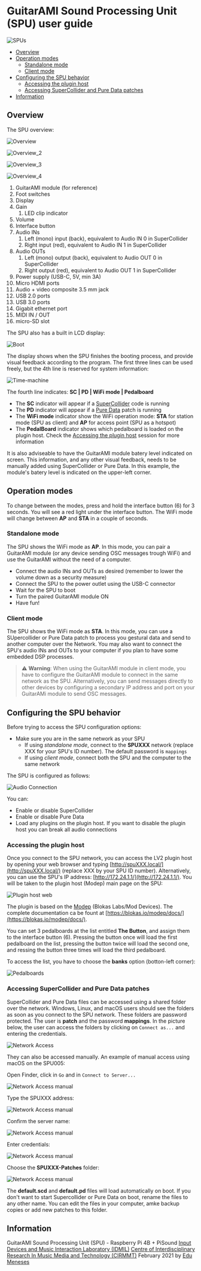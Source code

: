 # GuitarAMI Sound Processing Unit (SPU) user guide

![SPUs](./images_spu/spus.jpg "SPUs")

- [Overview](#overview)
- [Operation modes](#operation-modes)
  - [Standalone mode](#standalone-mode)
  - [Client mode](#client-mode)
- [Configuring the SPU behavior](#configuring-the-spu-behavior)
  - [Accessing the plugin host](#accessing-the-plugin-host)
  - [Accessing SuperCollider and Pure Data patches](#accessing-supercollider-and-pure-data-patches)
- [Information](#information)

## Overview

The SPU overview:

![Overview](./images_spu/overview1.jpg "Overview")

![Overview_2](./images_spu/overview2.jpg "Overview 2")

![Overview_3](./images_spu/overview3.jpg "Overview 3")

![Overview_4](./images_spu/overview4.jpg "Overview 4")

1. GuitarAMI module (for reference)
2. Foot switches
3. Display
4. Gain
    1. LED clip indicator
5. Volume
6. Interface button
7. Audio INs
    1. Left (mono) input (back), equivalent to Audio IN 0 in SuperCollider
    1. Right input (red), equivalent to Audio IN 1 in SuperCollider
8. Audio OUTs
    1. Left (mono) output (back), equivalent to Audio OUT 0 in SuperCollider
    1. Right output (red), equivalent to Audio OUT 1 in SuperCollider
9. Power supply (USB-C, 5V, min 3A)
10. Micro HDMI ports
11. Audio + video composite 3.5 mm jack
12. USB 2.0 ports
13. USB 3.0 ports
14. Gigabit ethernet port
15. MIDI IN / OUT
16. micro-SD slot

The SPU also has a built in LCD display:

![Boot](./images_spu/display_boot.jpg "SPU boot")

The display shows when the SPU finishes the booting process, and provide visual feedback according to the program. The first three lines can be used freely, but the 4th line is reserved for system information:

![Time-machine](./images_spu/display_tm.jpg "Time-machine screen")

The fourth line indicates: **SC | PD | WiFi mode | Pedalboard**

- The **SC** indicator will appear if a [SuperCollider](https://supercollider.github.io/) code is running
- The **PD** indicator will appear if a [Pure Data](https://puredata.info/) patch is running
- The **WiFi mode** indicator show the WiFi operation mode: **STA** for station mode (SPU as client) and **AP** for access point (SPU as a hotspot)
- The **PedalBoard** indicator shows which pedalboard is loaded on the plugin host. Check the [Accessing the plugin host](#accessing-the-plugin-host) session for more information

It is also adviseable to have the GuitarAMI module batery level indicated on screen. This information, and any other visual feedback, needs to be manually added using SuperCollider or Pure Data. In this example, the module's batery level is indicated on the upper-left corner.

## Operation modes

To change between the modes, press and hold the interface button (6) for 3 seconds. You will see a red light under the interface button. The WiFi mode will change between **AP** and **STA** in a couple of seconds.

### Standalone mode

The SPU shows the WiFi mode as **AP**. In this mode, you can pair a GuitarAMI module (or any device sending OSC messages trough WiFi) and use the GuitarAMI without the need of a computer.

- Connect the audio INs and OUTs as desired (remember to lower the volume down as a security measure)
- Connect the SPU to the power outlet using the USB-C connector
- Wait for the SPU to boot
- Turn the paired GuitarAMI module ON
- Have fun!

### Client mode

The SPU shows the WiFi mode as **STA**. In this mode, you can use a SUpercollider or Pure Data patch to process you gestural data and send to another computer over the Network. You may also want to connect the SPU's audio INs and OUTs to your computer if you plan to have some embedded DSP processes.

> ⚠️ **Warning**: When using the GuitarAMI module in client mode, you have to configure the GuitarAMI module to connect in the same network as the SPU. Alternatively, you can send messages directly to other devices by configuring a secondary IP address and port on your GuitarAMi module to send OSC messages.

## Configuring the SPU behavior

Before trying to access the SPU configuration options:

- Make sure you are in the same network as your SPU
  - If using *standalone mode*, connect to the **SPUXXX** network (replace XXX for your SPU's ID number). The default password is `mappings`
  - If using *client mode*, connect both the SPU and the computer to the same network

The SPU is configured as follows:

![Audio Connection](./images_spu/audio.jpg "Audio Connection")

You can:

- Enable or disable SuperCollider
- Enable or disable Pure Data
- Load any plugins on the plugin host. If you want to disable the plugin host you can break all audio connections

### Accessing the plugin host

Once you connect to the SPU network, you can access the LV2 plugin host by opening your web browser and typing [http://spuXXX.local/](http://spuXXX.local/) (replace XXX by your SPU ID number). Alternatively, you can use the SPU's IP address: [http://172.24.1.1/](http://172.24.1.1/). You will be taken to the plugin host (Modep) main page on the SPU:

![Plugin host web](./images_spu/plugin_host.jpg "Plugin host web")

The plugin is based on the [Modep](https://blokas.io/modep/) (Blokas Labs/Mod Devices). The complete documentation ca be fount at [https://blokas.io/modep/docs/](https://blokas.io/modep/docs/).

You can set 3 pedalboards at the list entitled **The Button**, and assign them to the interface button (6). Pressing the button once will load the first pedalboard on the list, pressing the button twice will load the second one, and ressing the button three times will load the third pedalboard.

To access the list, you have to choose the **banks** option (botton-left corner):

![Pedalboards](./images_spu/pedalboards.jpg "Pedalboards")

### Accessing SuperCollider and Pure Data patches

SuperCollider and Pure Data files can be accessed using a shared folder over the network. Windows, Linux, and macOS users should see the folders as soon as you connect to the SPU network. These folders are password protected. The user is **patch** and the password **mappings**. In the picture below, the user can access the folders by clicking on `Connect as...` and entering the credentials.

![Network Access](./images_spu/samba1.jpg "Network Access")

They can also be accessed manually. An example of manual access using macOS on the SPU005:

Open Finder, click in `Go` and in `Connect to Server...`

![Network Access manual](./images_spu/samba_manual1.png "Network Access manual")

Type the SPUXXX address:

![Network Access manual](./images_spu/samba_manual2.png "Network Access manual")

Confirm the server name:

![Network Access manual](./images_spu/samba_manual3.png "Network Access manual")

Enter credentials:

![Network Access manual](./images_spu/samba_manual4.png "Network Access manual")

Choose the **SPUXXX-Patches** folder:

![Network Access manual](./images_spu/samba_manual5.png "Network Access manual")

The **default.scd** and **default.pd** files will load automatically on boot. If you don't want to start Supercollider or Pure Data on boot, rename the files to any other name. You can edit the files in your computer, amke backup copies or add new patches to this folder.

## Information

GuitarAMI Sound Processing Unit (SPU) - Raspberry Pi 4B + PiSound
[Input Devices and Music Interaction Laboratory (IDMIL)](http://www.idmil.org/)
[Centre of Interdisciplinary Research In Music Media and Technology (CIRMMT)](http://www.cirmmt.org/)
February 2021 by [Edu Meneses](http://www.edumeneses.com/)
